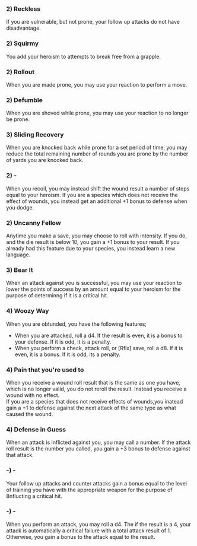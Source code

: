 

### 2) Reckless
If you are vulnerable, but not prone, your follow up attacks do not have disadvantage.

### 2) Squirmy
You add your heroism to attempts to break free from a grapple.

### 2) Rollout
When you are made prone, you may use your reaction to perform a move.

### 2) Defumble
When you are shoved while prone, you may use your reaction to no longer be prone.

### 3) Sliding Recovery
When you are knocked back while prone for a set period of time, you may reduce the total remaining number of rounds you are prone by the number of yards you are knocked back.

### 2) -
When you recoil, you may instead shift the wound result a number of steps equal to your heroism. If you are a species which does not receive the effect of wounds, you instead get an additional +1 bonus to defense when you dodge.

### 2) Uncanny Fellow
Anytime you make a save, you may choose to roll with intensity. If you do, and the die result is below 10, you gain a +1 bonus to your result. If you already had this feature due to your species, you instead learn a new language.

### 3) Bear It
When an attack against you is successful, you may use your reaction to lower the points of success by an amount equal to your heroism for the purpose of determinng if it is a critical hit.

### 4) Woozy Way
When you are obtunded, you have the following features;  
* When you are attacked, roll a d4. If the result is even, it is a bonus to your defense. If it is odd, it is a penalty.
* When you perform a check, attack roll, or [Rflx] save, roll a d8. If it is even, it is a bonus. If it is odd, its a penalty.

### 4) Pain that you're used to
When you receive a wound roll result that is the same as one you have, which is no longer valid, you do not reroll the result. Instead you receive a wound with no effect.  
If you are a species that does not receive effects of wounds,you inatead gain a +1 to defense against the next attack of the same type as what caused the wound.

### 4) Defense in Guess
When an attack is inflicted against you, you may call a number. If the attack roll result is the number you called, you gain a +3 bonus to defense against that attack.

### -) -
Your follow up attacks and counter attacks gain a bonus equal to the level of training you have with the appropriate weapon for the purpose of 8nflucting a critical hit.

### -) -
When you perform an attack, you may roll a d4. The if the result is a 4, your attack is automatically a critical failure with a total attack result of 1. Otherwise, you gain a bonus to the attack equal to the result.
